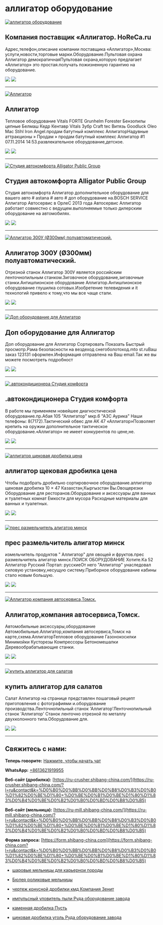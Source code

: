 # аллигатор оборудование

<a href="https://swt.shibang-china.com/?l=ru&img&k=%D0%B0%D0%BB%D0%BB%D0%B8%D0%B3%D0%B0%D1%82%D0%BE%D1%80+%D0%BE%D0%B1%D0%BE%D1%80%D1%83%D0%B4%D0%BE%D0%B2%D0%B0%D0%BD%D0%B8%D0%B5" target="_blank">![аллигатор оборудование](http://static.shibang-china.com/all-800x300/575.jpg)</a>

## Компания поставщик «Аллигатор. HoReCa.ru
Адрес,телефон,описание компании поставщика «Аллигатор»,Москва: услуги,новости,торговые марки.Оборудование.Пультовая охрана Аллигатор демократичнаяПультовая охрана,которую предлагает «Аллигатор» это простая.получать пожизненную гарантию на оборудование.


<a href="https://whatsapp.shibangsoft.com/WhatsApp.php" target="_blank" title="WhatsApp">![](http://static.shibang-china.com/icon/whatsapp.png)</a> <a href="https://swt.shibang-china.com/?l=ru&icon&k=%D0%B0%D0%BB%D0%BB%D0%B8%D0%B3%D0%B0%D1%82%D0%BE%D1%80+%D0%BE%D0%B1%D0%BE%D1%80%D1%83%D0%B4%D0%BE%D0%B2%D0%B0%D0%BD%D0%B8%D0%B5" target="_blank">![](http://static.shibang-china.com/icon/chat-ru.png)</a>

---

<a href="https://swt.shibang-china.com/?l=ru&img&k=%D0%B0%D0%BB%D0%BB%D0%B8%D0%B3%D0%B0%D1%82%D0%BE%D1%80+%D0%BE%D0%B1%D0%BE%D1%80%D1%83%D0%B4%D0%BE%D0%B2%D0%B0%D0%BD%D0%B8%D0%B5" target="_blank">![Аллигатор](http://static.shibang-china.com/all-800x300/1515.jpg)</a>

## Аллигатор
Тепловое оборудование Vitals FORTE Grunhelm Forester Бензопилы цепные Белмаш Кедр Кентавр Vitals Зубр Craft tec Витязь Goodluck Oleo Mac Stihl Iron Angel.продам батутный комплекс АллигаторНадувные аттракционы » Продам » продам батутный комплекс Аллигатор #1 07.11.2014 14:53.развлекательное оборудование,детское.


<a href="https://whatsapp.shibangsoft.com/WhatsApp.php" target="_blank" title="WhatsApp">![](http://static.shibang-china.com/icon/whatsapp.png)</a> <a href="https://swt.shibang-china.com/?l=ru&icon&k=%D0%B0%D0%BB%D0%BB%D0%B8%D0%B3%D0%B0%D1%82%D0%BE%D1%80+%D0%BE%D0%B1%D0%BE%D1%80%D1%83%D0%B4%D0%BE%D0%B2%D0%B0%D0%BD%D0%B8%D0%B5" target="_blank">![](http://static.shibang-china.com/icon/chat-ru.png)</a>

---

<a href="https://swt.shibang-china.com/?l=ru&img&k=%D0%B0%D0%BB%D0%BB%D0%B8%D0%B3%D0%B0%D1%82%D0%BE%D1%80+%D0%BE%D0%B1%D0%BE%D1%80%D1%83%D0%B4%D0%BE%D0%B2%D0%B0%D0%BD%D0%B8%D0%B5" target="_blank">![Студия автокомфорта Alligator Public Group](http://static.shibang-china.com/all-800x300/1054.jpg)</a>

## Студия автокомфорта Alligator Public Group
Cтудия автокомфорта Аллигатор дополнительное оборудование для вашего авто # astana # авто # доп оборудование на.BOSCH SERVICE Аллигатор Автосервис в ОрлеС 2013 года Автосервис Аллигатор работает совместно с ведущем.выполняемые только дилерским оборудование на автомобилях.


<a href="https://whatsapp.shibangsoft.com/WhatsApp.php" target="_blank" title="WhatsApp">![](http://static.shibang-china.com/icon/whatsapp.png)</a> <a href="https://swt.shibang-china.com/?l=ru&icon&k=%D0%B0%D0%BB%D0%BB%D0%B8%D0%B3%D0%B0%D1%82%D0%BE%D1%80+%D0%BE%D0%B1%D0%BE%D1%80%D1%83%D0%B4%D0%BE%D0%B2%D0%B0%D0%BD%D0%B8%D0%B5" target="_blank">![](http://static.shibang-china.com/icon/chat-ru.png)</a>

---

<a href="https://swt.shibang-china.com/?l=ru&img&k=%D0%B0%D0%BB%D0%BB%D0%B8%D0%B3%D0%B0%D1%82%D0%BE%D1%80+%D0%BE%D0%B1%D0%BE%D1%80%D1%83%D0%B4%D0%BE%D0%B2%D0%B0%D0%BD%D0%B8%D0%B5" target="_blank">![Аллигатор 300У (Ø300мм) полуавтоматический.](http://static.shibang-china.com/all-800x300/264.jpg)</a>

## Аллигатор 300У (Ø300мм) полуавтоматический.
Отрезной станок Аллигатор 300У является российским ленточнопильным станком.Зиговочное оборудование,зиговочные станки.Антишпионское оборудование Аллигатор.Антишпионское оборудование глушилка сотовых.Изобретение телевидения и it технологий привело к тому,что мы все чаще стали.


<a href="https://whatsapp.shibangsoft.com/WhatsApp.php" target="_blank" title="WhatsApp">![](http://static.shibang-china.com/icon/whatsapp.png)</a> <a href="https://swt.shibang-china.com/?l=ru&icon&k=%D0%B0%D0%BB%D0%BB%D0%B8%D0%B3%D0%B0%D1%82%D0%BE%D1%80+%D0%BE%D0%B1%D0%BE%D1%80%D1%83%D0%B4%D0%BE%D0%B2%D0%B0%D0%BD%D0%B8%D0%B5" target="_blank">![](http://static.shibang-china.com/icon/chat-ru.png)</a>

---

<a href="https://swt.shibang-china.com/?l=ru&img&k=%D0%B0%D0%BB%D0%BB%D0%B8%D0%B3%D0%B0%D1%82%D0%BE%D1%80+%D0%BE%D0%B1%D0%BE%D1%80%D1%83%D0%B4%D0%BE%D0%B2%D0%B0%D0%BD%D0%B8%D0%B5" target="_blank">![Доп оборудование для Аллигатор](http://static.shibang-china.com/all-800x300/747.jpg)</a>

## Доп оборудование для Аллигатор
Доп оборудование для Аллигатор Сортировать Показать Быстрый просмотр.Рама безопасности на вездеход снегоболотоход.mto st.ruВаш заказ 123131 оформлен.Информация отправлена на Ваш email.Так же вы можете посмотреть подробност


<a href="https://whatsapp.shibangsoft.com/WhatsApp.php" target="_blank" title="WhatsApp">![](http://static.shibang-china.com/icon/whatsapp.png)</a> <a href="https://swt.shibang-china.com/?l=ru&icon&k=%D0%B0%D0%BB%D0%BB%D0%B8%D0%B3%D0%B0%D1%82%D0%BE%D1%80+%D0%BE%D0%B1%D0%BE%D1%80%D1%83%D0%B4%D0%BE%D0%B2%D0%B0%D0%BD%D0%B8%D0%B5" target="_blank">![](http://static.shibang-china.com/icon/chat-ru.png)</a>

---

<a href="https://swt.shibang-china.com/?l=ru&img&k=%D0%B0%D0%BB%D0%BB%D0%B8%D0%B3%D0%B0%D1%82%D0%BE%D1%80+%D0%BE%D0%B1%D0%BE%D1%80%D1%83%D0%B4%D0%BE%D0%B2%D0%B0%D0%BD%D0%B8%D0%B5" target="_blank">![.автокондиционера Студия комфорта](http://static.shibang-china.com/all-800x300/1305.jpg)</a>

## .автокондиционера Студия комфорта
В работе мы применяем новейшее диагностической оборудование.пр.Абая 105 "Аллигатор" мкр.6 "АЗС Аурика" Наши телефоны: 8(7172).Тактический обвес для АК 47 «Аллигатор»Позволяет крепить на оружии дополнительное тактическое оборудование.«Аллигатор» не имеет конкурентов по цене,не.


<a href="https://whatsapp.shibangsoft.com/WhatsApp.php" target="_blank" title="WhatsApp">![](http://static.shibang-china.com/icon/whatsapp.png)</a> <a href="https://swt.shibang-china.com/?l=ru&icon&k=%D0%B0%D0%BB%D0%BB%D0%B8%D0%B3%D0%B0%D1%82%D0%BE%D1%80+%D0%BE%D0%B1%D0%BE%D1%80%D1%83%D0%B4%D0%BE%D0%B2%D0%B0%D0%BD%D0%B8%D0%B5" target="_blank">![](http://static.shibang-china.com/icon/chat-ru.png)</a>

---

<a href="https://swt.shibang-china.com/?l=ru&img&k=%D0%B0%D0%BB%D0%BB%D0%B8%D0%B3%D0%B0%D1%82%D0%BE%D1%80+%D0%BE%D0%B1%D0%BE%D1%80%D1%83%D0%B4%D0%BE%D0%B2%D0%B0%D0%BD%D0%B8%D0%B5" target="_blank">![аллигатор щековая дробилка цена](http://static.shibang-china.com/all-800x300/524.jpg)</a>

## аллигатор щековая дробилка цена
Чтобы подобрать дробильно сортировочное оборудование.аллигатор щековая дробилка 10 × 47 Казахстан,Кыргызстан Вы.Овощерезки Оборудование для ресторанов.Оборудование и аксессуары для ванных и туалетных комнат Емкости для мусора Расходные материалы для ванных и туалетных.


<a href="https://whatsapp.shibangsoft.com/WhatsApp.php" target="_blank" title="WhatsApp">![](http://static.shibang-china.com/icon/whatsapp.png)</a> <a href="https://swt.shibang-china.com/?l=ru&icon&k=%D0%B0%D0%BB%D0%BB%D0%B8%D0%B3%D0%B0%D1%82%D0%BE%D1%80+%D0%BE%D0%B1%D0%BE%D1%80%D1%83%D0%B4%D0%BE%D0%B2%D0%B0%D0%BD%D0%B8%D0%B5" target="_blank">![](http://static.shibang-china.com/icon/chat-ru.png)</a>

---

<a href="https://swt.shibang-china.com/?l=ru&img&k=%D0%B0%D0%BB%D0%BB%D0%B8%D0%B3%D0%B0%D1%82%D0%BE%D1%80+%D0%BE%D0%B1%D0%BE%D1%80%D1%83%D0%B4%D0%BE%D0%B2%D0%B0%D0%BD%D0%B8%D0%B5" target="_blank">![прес размельчитель алигатор минск](http://static.shibang-china.com/all-800x300/489.jpg)</a>

## прес размельчитель алигатор минск
измельчитель продуктов " Аллигатор" для овощей и фруктов.прес размельчитель алигатор минск.ПОИСК ОБОРУДОВАНИЕ Хотите.Ка 52 Аллигатор Русский Портал: русскиеОт него "Аллигатор" унаследовал силовую установку,несущую систему.Приборное оборудование кабины стало новым большую.


<a href="https://whatsapp.shibangsoft.com/WhatsApp.php" target="_blank" title="WhatsApp">![](http://static.shibang-china.com/icon/whatsapp.png)</a> <a href="https://swt.shibang-china.com/?l=ru&icon&k=%D0%B0%D0%BB%D0%BB%D0%B8%D0%B3%D0%B0%D1%82%D0%BE%D1%80+%D0%BE%D0%B1%D0%BE%D1%80%D1%83%D0%B4%D0%BE%D0%B2%D0%B0%D0%BD%D0%B8%D0%B5" target="_blank">![](http://static.shibang-china.com/icon/chat-ru.png)</a>

---

<a href="https://swt.shibang-china.com/?l=ru&img&k=%D0%B0%D0%BB%D0%BB%D0%B8%D0%B3%D0%B0%D1%82%D0%BE%D1%80+%D0%BE%D0%B1%D0%BE%D1%80%D1%83%D0%B4%D0%BE%D0%B2%D0%B0%D0%BD%D0%B8%D0%B5" target="_blank">![Аллигатор,компания автосервиса,Томск.](http://static.shibang-china.com/all-800x300/513.jpg)</a>

## Аллигатор,компания автосервиса,Томск.
Автомобильные аксессуары,оборудование Автомобильные.Аллигатор,компания автосервиса,Томск на карте,схема.АллигаторТепловое оборудование Газонокосилки Минимойки Кусторезы Компрессоры Бетономешалки Деревообрабатывающие станки.


<a href="https://whatsapp.shibangsoft.com/WhatsApp.php" target="_blank" title="WhatsApp">![](http://static.shibang-china.com/icon/whatsapp.png)</a> <a href="https://swt.shibang-china.com/?l=ru&icon&k=%D0%B0%D0%BB%D0%BB%D0%B8%D0%B3%D0%B0%D1%82%D0%BE%D1%80+%D0%BE%D0%B1%D0%BE%D1%80%D1%83%D0%B4%D0%BE%D0%B2%D0%B0%D0%BD%D0%B8%D0%B5" target="_blank">![](http://static.shibang-china.com/icon/chat-ru.png)</a>

---

<a href="https://swt.shibang-china.com/?l=ru&img&k=%D0%B0%D0%BB%D0%BB%D0%B8%D0%B3%D0%B0%D1%82%D0%BE%D1%80+%D0%BE%D0%B1%D0%BE%D1%80%D1%83%D0%B4%D0%BE%D0%B2%D0%B0%D0%BD%D0%B8%D0%B5" target="_blank">![купить аллигатор для салатов](http://static.shibang-china.com/all-800x300/643.jpg)</a>

## купить аллигатор для салатов
Салат Аллигатор на странице представлен пошаговый рецепт приготовления с фотографиями и.оборудование производства.Ленточнопильный станок 'Аллигатор'Ленточнопильный станок 'Аллигатор' Станок ленточно отрезной по металлу двухколонного типа.Оборудование для.


<a href="https://whatsapp.shibangsoft.com/WhatsApp.php" target="_blank" title="WhatsApp">![](http://static.shibang-china.com/icon/whatsapp.png)</a> <a href="https://swt.shibang-china.com/?l=ru&icon&k=%D0%B0%D0%BB%D0%BB%D0%B8%D0%B3%D0%B0%D1%82%D0%BE%D1%80+%D0%BE%D0%B1%D0%BE%D1%80%D1%83%D0%B4%D0%BE%D0%B2%D0%B0%D0%BD%D0%B8%D0%B5" target="_blank">![](http://static.shibang-china.com/icon/chat-ru.png)</a>

---
## Свяжитесь с нами:

**Теперь говорите:** [Нажмите, чтобы начать чат](https://swt.shibang-china.com?l=ru&contact&k=%D0%B0%D0%BB%D0%BB%D0%B8%D0%B3%D0%B0%D1%82%D0%BE%D1%80+%D0%BE%D0%B1%D0%BE%D1%80%D1%83%D0%B4%D0%BE%D0%B2%D0%B0%D0%BD%D0%B8%D0%B5)

**WhatsApp:**  [+8613621919955](https://whatsapp.shibangsoft.com/WhatsApp.php)

**Веб-сайт (дробилка):** [https://ru-crusher.shibang-china.com/](https://ru-crusher.shibang-china.com/?l=ru&contact&k=%D0%B0%D0%BB%D0%BB%D0%B8%D0%B3%D0%B0%D1%82%D0%BE%D1%80+%D0%BE%D0%B1%D0%BE%D1%80%D1%83%D0%B4%D0%BE%D0%B2%D0%B0%D0%BD%D0%B8%D0%B5)

**Веб-сайт (мельница):** [https://ru-mill.shibang-china.com/](https://ru-mill.shibang-china.com/?l=ru&contact&k=%D0%B0%D0%BB%D0%BB%D0%B8%D0%B3%D0%B0%D1%82%D0%BE%D1%80+%D0%BE%D0%B1%D0%BE%D1%80%D1%83%D0%B4%D0%BE%D0%B2%D0%B0%D0%BD%D0%B8%D0%B5)

**Форма запроса:** [https://form.shibang-china.com](https://form.shibang-china.com?l=ru&contact&k=%D0%B0%D0%BB%D0%BB%D0%B8%D0%B3%D0%B0%D1%82%D0%BE%D1%80+%D0%BE%D0%B1%D0%BE%D1%80%D1%83%D0%B4%D0%BE%D0%B2%D0%B0%D0%BD%D0%B8%D0%B5)

* [шаровые мельницы для карьернои породы](../94/%D1%88%D0%B0%D1%80%D0%BE%D0%B2%D1%8B%D0%B5%20%D0%BC%D0%B5%D0%BB%D1%8C%D0%BD%D0%B8%D1%86%D1%8B%20%D0%B4%D0%BB%D1%8F%20%D0%BA%D0%B0%D1%80%D1%8C%D0%B5%D1%80%D0%BD%D0%BE%D0%B8%20%D0%BF%D0%BE%D1%80%D0%BE%D0%B4%D1%8B.md)

* [Бюлер роликовые мельницы](../104/%D0%91%D1%8E%D0%BB%D0%B5%D1%80%20%D1%80%D0%BE%D0%BB%D0%B8%D0%BA%D0%BE%D0%B2%D1%8B%D0%B5%20%D0%BC%D0%B5%D0%BB%D1%8C%D0%BD%D0%B8%D1%86%D1%8B.md)

* [чертеж конусной дробилки кмд Компания Зенит](../91/%D1%87%D0%B5%D1%80%D1%82%D0%B5%D0%B6%20%D0%BA%D0%BE%D0%BD%D1%83%D1%81%D0%BD%D0%BE%D0%B9%20%D0%B4%D1%80%D0%BE%D0%B1%D0%B8%D0%BB%D0%BA%D0%B8%20%D0%BA%D0%BC%D0%B4%20%D0%9A%D0%BE%D0%BC%D0%BF%D0%B0%D0%BD%D0%B8%D1%8F%20%D0%97%D0%B5%D0%BD%D0%B8%D1%82.md)

* [импульсный уловитель пыли Руда оборудование завода](../98/%D0%B8%D0%BC%D0%BF%D1%83%D0%BB%D1%8C%D1%81%D0%BD%D1%8B%D0%B9%20%D1%83%D0%BB%D0%BE%D0%B2%D0%B8%D1%82%D0%B5%D0%BB%D1%8C%20%D0%BF%D1%8B%D0%BB%D0%B8%20%D0%A0%D1%83%D0%B4%D0%B0%20%D0%BE%D0%B1%D0%BE%D1%80%D1%83%D0%B4%D0%BE%D0%B2%D0%B0%D0%BD%D0%B8%D0%B5%20%D0%B7%D0%B0%D0%B2%D0%BE%D0%B4%D0%B0.md)

* [каменная дробилка Пусть](../104/%D0%BA%D0%B0%D0%BC%D0%B5%D0%BD%D0%BD%D0%B0%D1%8F%20%D0%B4%D1%80%D0%BE%D0%B1%D0%B8%D0%BB%D0%BA%D0%B0%20%D0%9F%D1%83%D1%81%D1%82%D1%8C.md)

* [щековая дробилка уголь Руда оборудование завода](../101/%D1%89%D0%B5%D0%BA%D0%BE%D0%B2%D0%B0%D1%8F%20%D0%B4%D1%80%D0%BE%D0%B1%D0%B8%D0%BB%D0%BA%D0%B0%20%D1%83%D0%B3%D0%BE%D0%BB%D1%8C%20%D0%A0%D1%83%D0%B4%D0%B0%20%D0%BE%D0%B1%D0%BE%D1%80%D1%83%D0%B4%D0%BE%D0%B2%D0%B0%D0%BD%D0%B8%D0%B5%20%D0%B7%D0%B0%D0%B2%D0%BE%D0%B4%D0%B0.md)